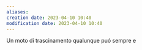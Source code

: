 ```yaml
---
aliases: 
creation date: 2023-04-10 10:40
modification date: 2023-04-10 10:40
---
```


Un moto di trascinamento qualunque puó sempre e



